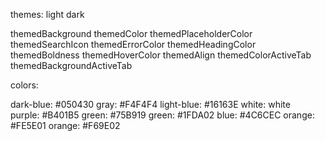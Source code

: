 themes:
light
dark

themedBackground
themedColor
themedPlaceholderColor
themedSearchIcon
themedErrorColor
themedHeadingColor
themedBoldness
themedHoverColor
themedAlign
themedColorActiveTab
themedBackgroundActiveTab

colors:

dark-blue: #050430 gray: #F4F4F4
light-blue: #16163E white: white  
purple: #B401B5 green: #75B919
green: #1FDA02 blue: #4C6CEC
orange: #FE5E01 orange: #F69E02
